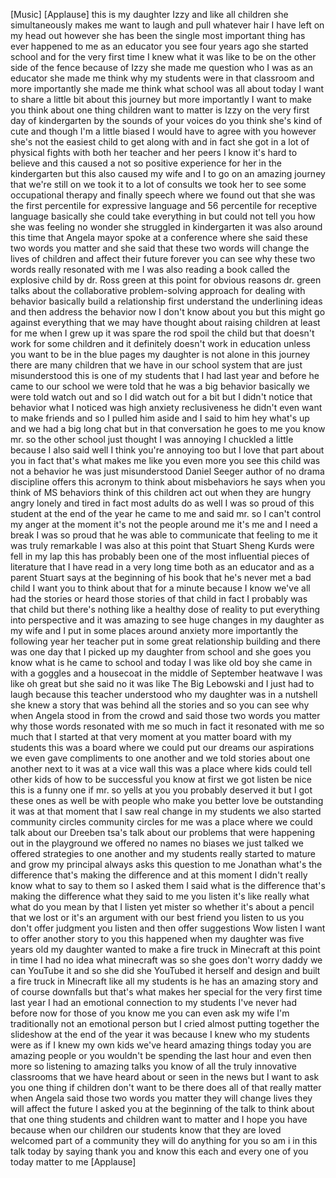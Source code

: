 
[Music]
[Applause]
this is my daughter Izzy and like all
children she simultaneously makes me
want to laugh and pull whatever hair I
have left on my head out however she has
been the single most important thing has
ever happened to me as an educator you
see four years ago she started school
and for the very first time I knew what
it was like to be on the other side of
the fence because of Izzy
she made me question who I was as an
educator she made me think why my
students were in that classroom and more
importantly she made me think what
school was all about today I want to
share a little bit about this journey
but more importantly I want to make you
think about one thing children want to
matter is Izzy on the very first day of
kindergarten by the sounds of your
voices do you think she&#39;s kind of cute
and though I&#39;m a little biased I would
have to agree with you
however she&#39;s not the easiest child to
get along with and in fact she got in a
lot of physical fights with both her
teacher and her peers I know it&#39;s hard
to believe and this caused a not so
positive experience for her in the
kindergarten but this also caused my
wife and I to go on an amazing journey
that we&#39;re still on we took it to a lot
of consults we took her to see some
occupational therapy and finally speech
where we found out that she was the
first percentile for expressive language
and 56 percentile for receptive language
basically she could take everything in
but could not tell you how she was
feeling no wonder she struggled in
kindergarten it was also around this
time that Angela mayor spoke at a
conference where she said these two
words you matter and she said that these
two words will change the lives of
children and affect their future forever
you can see why these two words really
resonated with me I was also reading a
book called the explosive child by dr.
Ross green at this point for obvious
reasons dr. green
talks about the collaborative
problem-solving approach for dealing
with behavior basically build a
relationship first understand the
underlining ideas and then address the
behavior now I don&#39;t know about you but
this might go against everything that we
may have thought about raising children
at least for me when I grew up it was
spare the rod spoil the child but that
doesn&#39;t work for some children and it
definitely doesn&#39;t work in education
unless you want to be in the blue pages
my daughter is not alone in this journey
there are many children that we have in
our school system that are just
misunderstood this is one of my students
that I had last year and before he came
to our school we were told that he was a
big behavior basically we were told
watch out and so I did watch out for a
bit but I didn&#39;t notice that behavior
what I noticed was high anxiety
reclusiveness he didn&#39;t even want to
make friends and so I pulled him aside
and I said to him hey what&#39;s up and we
had a big long chat but in that
conversation he goes to me you know mr.
so the other school just thought I was
annoying I chuckled a little because I
also said well I think you&#39;re annoying
too but I love that part about you in
fact that&#39;s what makes me like you even
more
you see this child was not a behavior he
was just misunderstood Daniel Seeger
author of no drama discipline offers
this acronym to think about misbehaviors
he says when you think of MS behaviors
think of this children act out when they
are hungry angry lonely and tired
in fact most adults do as well I was so
proud of this student at the end of the
year he came to me and said mr. so I
can&#39;t control my anger at the moment
it&#39;s not the people around me it&#39;s me
and I need a break I was so proud that
he was able to communicate that feeling
to me it was truly remarkable I was also
at this point that
Stuart Sheng Kurds were fell in my lap
this has probably been one of the most
influential pieces of literature that I
have read in a very long time both as an
educator and as a parent Stuart says at
the beginning of his book that he&#39;s
never met a bad child I want you to
think about that for a minute because I
know we&#39;ve all had the stories or heard
those stories of that child in fact I
probably was that child but there&#39;s
nothing like a healthy dose of reality
to put everything into perspective and
it was amazing to see huge changes in my
daughter as my wife and I put in some
places around anxiety
more importantly the following year her
teacher put in some great relationship
building and there was one day that I
picked up my daughter from school and
she goes you know what is he came to
school and today I was like old boy she
came in with a goggles and a housecoat
in the middle of September heatwave I
was like oh great but she said no it was
like The Big Lebowski and I just had to
laugh because this teacher understood
who my daughter was in a nutshell she
knew a story that was behind all the
stories and so you can see why when
Angela stood in from the crowd and said
those two words you matter why those
words resonated with me so much in fact
it resonated with me so much that I
started at that very moment at you
matter board with my students this was a
board where we could put our dreams our
aspirations we even gave compliments to
one another and we told stories about
one another next to it was at a vice
wall this was a place where kids could
tell other kids of how to be successful
you know at first we got listen be nice
this is a funny one if mr. so yells at
you you probably deserved it
but I got these ones as well be with
people who make you better love be
outstanding it was at that moment that I
saw real change in my students we also
started community circles community
circles for me was a place where we
could talk about our Dreeben tsa&#39;s talk
about our problems that were happening
out in the playground we offered no
names no biases we just talked
we offered strategies to one another and
my students really started to mature and
grow my principal always asks this
question to me Jonathan what&#39;s the
difference that&#39;s making the difference
and at this moment I didn&#39;t really know
what to say to them so I asked them I
said what is the difference that&#39;s
making the difference what they said to
me you listen it&#39;s like really what what
do you mean by that
I listen yet mister so whether it&#39;s
about a pencil that we lost or it&#39;s an
argument with our best friend you listen
to us you don&#39;t offer judgment you
listen and then offer suggestions Wow
listen I want to offer another story to
you this happened when my daughter was
five years old my daughter wanted to
make a fire truck in Minecraft at this
point in time I had no idea what
minecraft was so she goes don&#39;t worry
daddy we can YouTube it and so she did
she YouTubed it herself and design and
built a fire truck in Minecraft like all
my students is he has an amazing story
and of course downfalls but that&#39;s what
makes her special for the very first
time last year I had an emotional
connection to my students I&#39;ve never had
before
now for those of you know me you can
even ask my wife I&#39;m traditionally not
an emotional person but I cried almost
putting together the slideshow at the
end of the year it was because I knew
who my students were as if I knew my own
kids we&#39;ve heard amazing things today
you are amazing people or you wouldn&#39;t
be spending the last hour and even then
more so
listening to amazing talks you know of
all the truly innovative classrooms that
we have heard about or seen in the news
but I want to ask you one thing if
children don&#39;t want to be there does all
of that really matter when Angela said
those two words you matter they will
change lives they will affect the future
I asked you at the beginning of the talk
to think about that one thing students
and children want to matter and I hope
you have because when our children our
students know that they are loved
welcomed part of a community they will
do anything for you so am i in this talk
today by saying thank you and know this
each and every one of you today matter
to me
[Applause]

